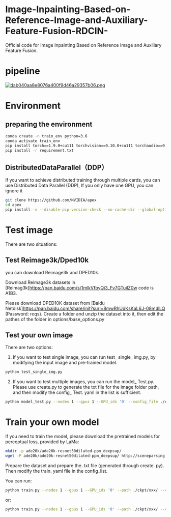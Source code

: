 # Image-Inpainting-Based-on-Reference-Image-and-Auxiliary-Feature-Fusion-RDCIN-
Official code for Image Inpainting Based on Reference Image and Auxiliary Feature Fusion.
# pipeline
[![dab040aa8e8076a400f9d46a29357b06.png](https://s1.imagehub.cc/images/2024/01/23/dab040aa8e8076a400f9d46a29357b06.png)](https://www.imagehub.cc/image/1aDYiA)
# Environment
## preparing the environment

  ```bash
  conda create -n train_env python=3.6
  conda activate train_env
  pip install torch==1.9.0+cu111 torchvision==0.10.0+cu111 torchaudio==0.9.0 -f https://download.pytorch.org/whl/torch_stable.html
  pip install -r requirement.txt
  ```
## DistributedDataParallel（DDP）
 If you want to achieve distributed training through multiple cards, you can use Distributed Data Parallel (DDP), If you only have one GPU, you can ignore it

  ```bash
  git clone https://github.com/NVIDIA/apex
  cd apex
  pip install -v --disable-pip-version-check --no-cache-dir --global-option="--cpp_ext" ./
  ```
# Test image
  There are two situations:
  ## Test Reimage3k/Dped10k
  you can download Reimage3k and DPED10k.
  
  Download Reimage3k datasets in [Reimag3k]https://pan.baidu.com/s/1mlkVfbyQi3_Fv7GTuilZ0w code is A1B3.
  
  Please download DPED10K dataset from [Baidu Netdisk]https://pan.baidu.com/share/init?surl=8mwRhUdKsKaL6J-08mdlLQ (Password: roqs). Create a folder and unzip the dataset into it, then edit the pathes of the folder in options/base_options.py
  ## Test your own image
  There are two options:
  1. If you want to test single image, you can run test_ single_ img.py, by modifying the input image and pre-trained model.
  ```bash
  python test_single_img.py
  ```
  2. If you want to test multiple images, you can run the model_ Test.py. Please use create.py to generate the txt file for the image folder path, and then modify the config_ Test. yaml in the list is sufficient.
  ```bash
  python model_test.py --nodes 1 --gpus 1 --GPU_ids '0' --config_file ./config_list/config_test_Reimage.yml
  ```
# Train your own model
  If you need to train the model, please download the pretrained models for perceptual loss, provided by LaMa:
  ```bash
  mkdir -p ade20k/ade20k-resnet50dilated-ppm_deepsup/
  wget -P ade20k/ade20k-resnet50dilated-ppm_deepsup/ http://sceneparsing.csail.mit.edu/model/pytorch/ade20k-resnet50dilated-ppm_deepsup/encoder_epoch_20.pth
  ```
  
  Prepare the dataset and prepare the. txt file (generated through create. py). Then modify the train. yaml file in the config_list.

  You can run:
  ```bash
  python train.py --nodes 1 --gpus 1 --GPU_ids '0' --path ./ckpt/xxx/ --config_file ./config_list/config_train_Reimage.yml --DDP
  ```
  or:
  ```bash
  python train.py --nodes 1 --gpus 1 --GPU_ids '0' --path ./ckpt/xxx/ --config_file ./config_list/config_train_Reimage.yml
  ```
